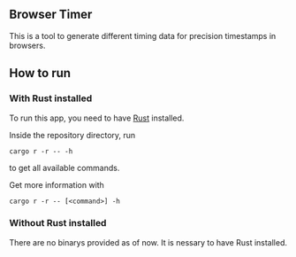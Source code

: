 ## Browser Timer


This is a tool to generate different timing data for precision timestamps in browsers.



## How to run

### With Rust installed

To run this app, you need to have [Rust](https://www.rust-lang.org/tools/install) installed.


Inside the repository directory, run

    cargo r -r -- -h

to get all available commands.


Get more information with 

    cargo r -r -- [<command>] -h


### Without Rust installed

There are no binarys provided as of now. It is nessary to have Rust installed.

